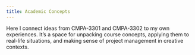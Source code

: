 ```yaml
---
title: Academic Concepts
---
```


Here I connect ideas from CMPA-3301 and CMPA-3302 to my own experiences. It’s a space for unpacking course concepts, applying them to real-life situations, and making sense of project management in creative contexts.
